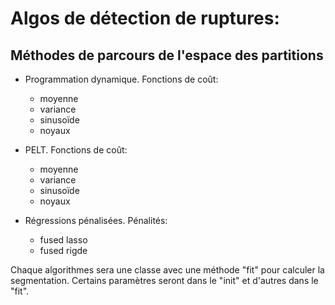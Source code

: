 Algos de détection de ruptures:
====

Méthodes de parcours de l'espace des partitions
----
* Programmation dynamique. Fonctions de coût:
     * moyenne
     * variance
     * sinusoïde
     * noyaux


* PELT. Fonctions de coût:
     * moyenne
     * variance
     * sinusoïde
     * noyaux



* Régressions pénalisées. Pénalités:
    * fused lasso
    * fused rigde

Chaque algorithmes sera une classe avec une méthode "fit" pour calculer la segmentation. Certains paramètres seront dans le "init" et d'autres dans le "fit".

